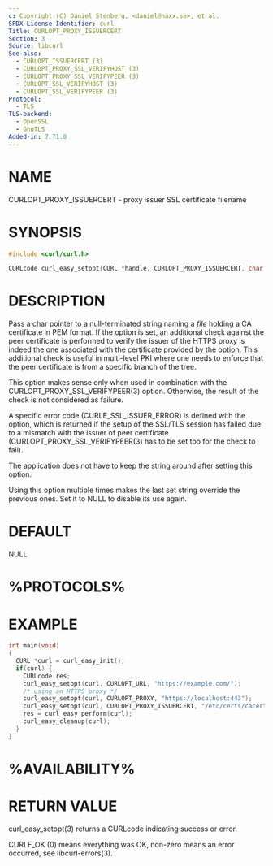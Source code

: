 ```yaml
---
c: Copyright (C) Daniel Stenberg, <daniel@haxx.se>, et al.
SPDX-License-Identifier: curl
Title: CURLOPT_PROXY_ISSUERCERT
Section: 3
Source: libcurl
See-also:
  - CURLOPT_ISSUERCERT (3)
  - CURLOPT_PROXY_SSL_VERIFYHOST (3)
  - CURLOPT_PROXY_SSL_VERIFYPEER (3)
  - CURLOPT_SSL_VERIFYHOST (3)
  - CURLOPT_SSL_VERIFYPEER (3)
Protocol:
  - TLS
TLS-backend:
  - OpenSSL
  - GnuTLS
Added-in: 7.71.0
---
```


# NAME

CURLOPT_PROXY_ISSUERCERT - proxy issuer SSL certificate filename

# SYNOPSIS

~~~c
#include <curl/curl.h>

CURLcode curl_easy_setopt(CURL *handle, CURLOPT_PROXY_ISSUERCERT, char *file);
~~~

# DESCRIPTION

Pass a char pointer to a null-terminated string naming a *file* holding a CA
certificate in PEM format. If the option is set, an additional check against
the peer certificate is performed to verify the issuer of the HTTPS proxy is
indeed the one associated with the certificate provided by the option. This
additional check is useful in multi-level PKI where one needs to enforce that
the peer certificate is from a specific branch of the tree.

This option makes sense only when used in combination with the
CURLOPT_PROXY_SSL_VERIFYPEER(3) option. Otherwise, the result of the check is
not considered as failure.

A specific error code (CURLE_SSL_ISSUER_ERROR) is defined with the option,
which is returned if the setup of the SSL/TLS session has failed due to a
mismatch with the issuer of peer certificate (CURLOPT_PROXY_SSL_VERIFYPEER(3)
has to be set too for the check to fail).

The application does not have to keep the string around after setting this
option.

Using this option multiple times makes the last set string override the
previous ones. Set it to NULL to disable its use again.

# DEFAULT

NULL

# %PROTOCOLS%

# EXAMPLE

~~~c
int main(void)
{
  CURL *curl = curl_easy_init();
  if(curl) {
    CURLcode res;
    curl_easy_setopt(curl, CURLOPT_URL, "https://example.com/");
    /* using an HTTPS proxy */
    curl_easy_setopt(curl, CURLOPT_PROXY, "https://localhost:443");
    curl_easy_setopt(curl, CURLOPT_PROXY_ISSUERCERT, "/etc/certs/cacert.pem");
    res = curl_easy_perform(curl);
    curl_easy_cleanup(curl);
  }
}
~~~

# %AVAILABILITY%

# RETURN VALUE

curl_easy_setopt(3) returns a CURLcode indicating success or error.

CURLE_OK (0) means everything was OK, non-zero means an error occurred, see
libcurl-errors(3).
